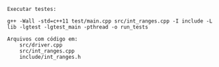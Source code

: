 
    Executar testes:
   
    g++ -Wall -std=c++11 test/main.cpp src/int_ranges.cpp -I include -L lib -lgtest -lgtest_main -pthread -o run_tests

    Arquivos com código em:
        src/driver.cpp 
        src/int_ranges.cpp
        include/int_ranges.h 
    

